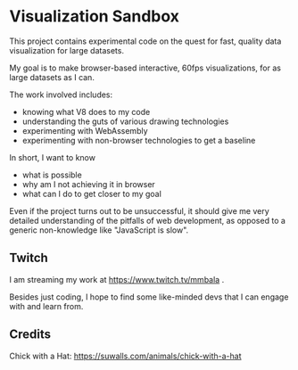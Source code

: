 # Visualization Sandbox

This project contains experimental code on the quest
for fast, quality data visualization for large datasets.

My goal is to make browser-based interactive, 60fps visualizations, for as large
datasets as I can. 

The work involved includes:

- knowing what V8 does to my code
- understanding the guts of various drawing technologies
- experimenting with WebAssembly
- experimenting with non-browser technologies to get a baseline


In short, I want to know
- what is possible
- why am I not achieving it in browser
- what can I do to get closer to my goal


Even if the project turns out to be unsuccessful, it should
give me very detailed understanding of the pitfalls of
web development, as opposed to a generic non-knowledge like 
"JavaScript is slow". 

## Twitch

I am streaming my work at https://www.twitch.tv/mmbala .

Besides just coding, I hope to find some like-minded devs that I can
engage with and learn from.

## Credits

Chick with a Hat: https://suwalls.com/animals/chick-with-a-hat
